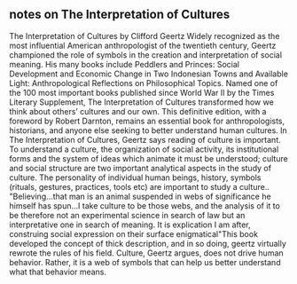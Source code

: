 ## notes on The Interpretation of Cultures

The Interpretation of Cultures
by Clifford Geertz 
 Widely recognized as the most influential American anthropologist of the twentieth century, Geertz championed the role of symbols in the creation and interpretation of social meaning. His many books include Peddlers and Princes: Social Development and Economic Change in Two Indonesian Towns and Available Light: Anthropological Reflections on Philosophical Topics.
Named one of the 100 most important books published since World War II by the Times Literary Supplement, The Interpretation of Cultures transformed how we think about others’ cultures and our own. This definitive edition, with a foreword by Robert Darnton, remains an essential book for anthropologists, historians, and anyone else seeking to better understand human cultures.
In The Interpretation of Cultures, Geertz says reading of culture is important. To understand a culture, the organization of social activity, its institutional forms and the system of ideas which animate it must be understood; culture and social structure are two important analytical aspects in the study of culture. The personality of individual human beings, history, symbols (rituals, gestures, practices, tools etc) are important to study a culture..
"Believing…that man is an animal suspended in webs of significance he himself has spun…I take culture to be those webs, and the analysis of it to be therefore not an experimental science in search of law but an interpretative one in search of meaning. It is explication I am after, construing social expression on their surface enigmatical"This book developed the concept of thick description, and in so doing, geertz virtually rewrote the rules of his field. Culture, Geertz argues, does not drive human behavior. Rather, it is a web of symbols that can help us better understand what that behavior means.